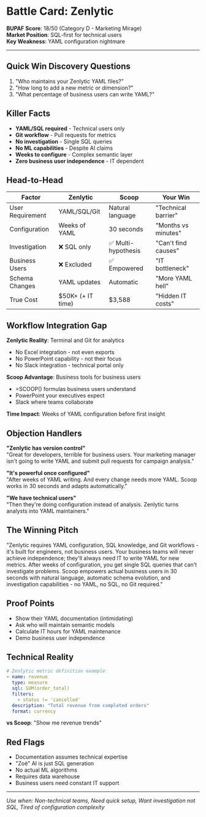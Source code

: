 # Battle Card: Zenlytic

**BUPAF Score**: 18/50 (Category D - Marketing Mirage)  
**Market Position**: SQL-first for technical users  
**Key Weakness**: YAML configuration nightmare

---

## Quick Win Discovery Questions
1. "Who maintains your Zenlytic YAML files?"
2. "How long to add a new metric or dimension?"
3. "What percentage of business users can write YAML?"

## Killer Facts
- **YAML/SQL required** - Technical users only
- **Git workflow** - Pull requests for metrics
- **No investigation** - Single SQL queries
- **No ML capabilities** - Despite AI claims
- **Weeks to configure** - Complex semantic layer
- **Zero business user independence** - IT dependent

## Head-to-Head

| Factor | Zenlytic | Scoop | Your Win |
|--------|----------|-------|----------|
| User Requirement | YAML/SQL/Git | Natural language | "Technical barrier" |
| Configuration | Weeks of YAML | 30 seconds | "Months vs minutes" |
| Investigation | ❌ SQL only | ✅ Multi-hypothesis | "Can't find causes" |
| Business Users | ❌ Excluded | ✅ Empowered | "IT bottleneck" |
| Schema Changes | YAML updates | Automatic | "More YAML hell" |
| True Cost | $50K+ (+ IT time) | $3,588 | "Hidden IT costs" |

## Workflow Integration Gap

**Zenlytic Reality**: Terminal and Git for analytics
- No Excel integration - not even exports
- No PowerPoint capability - not their focus
- No Slack integration - technical portal only

**Scoop Advantage**: Business tools for business users
- =SCOOP() formulas business users understand
- PowerPoint your executives expect
- Slack where teams collaborate

**Time Impact**: Weeks of YAML configuration before first insight

## Objection Handlers

**"Zenlytic has version control"**  
"Great for developers, terrible for business users. Your marketing manager isn't going to write YAML and submit pull requests for campaign analysis."

**"It's powerful once configured"**  
"After weeks of YAML writing. And every change needs more YAML. Scoop works in 30 seconds and adapts automatically."

**"We have technical users"**  
"Then they're doing configuration instead of analysis. Zenlytic turns analysts into YAML maintainers."

## The Winning Pitch
"Zenlytic requires YAML configuration, SQL knowledge, and Git workflows - it's built for engineers, not business users. Your business teams will never achieve independence; they'll always need IT to write YAML for new metrics. After weeks of configuration, you get single SQL queries that can't investigate problems. Scoop empowers actual business users in 30 seconds with natural language, automatic schema evolution, and investigation capabilities - no YAML, no SQL, no Git required."

## Proof Points
- Show their YAML documentation (intimidating)
- Ask who will maintain semantic models
- Calculate IT hours for YAML maintenance
- Demo business user independence

## Technical Reality
```yaml
# Zenlytic metric definition example
- name: revenue
  type: measure
  sql: SUM(order_total)
  filters:
    - status != 'cancelled'
  description: "Total revenue from completed orders"
  format: currency
```
**vs Scoop**: "Show me revenue trends"

## Red Flags
- Documentation assumes technical expertise
- "Zoë" AI is just SQL generation
- No actual ML algorithms
- Requires data warehouse
- Business users need constant IT support

---

*Use when: Non-technical teams, Need quick setup, Want investigation not SQL, Tired of configuration complexity*